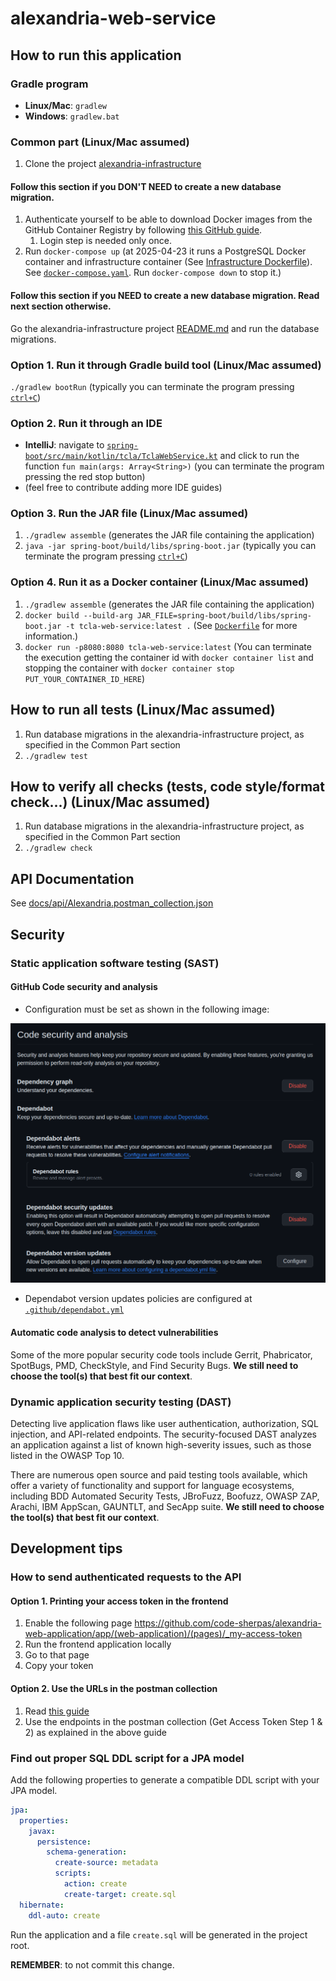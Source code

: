 # alexandria-web-service

## How to run this application

### Gradle program

- **Linux/Mac**: `gradlew`
- **Windows**: `gradlew.bat`

### Common part (Linux/Mac assumed)

1. Clone the project [alexandria-infrastructure](https://github.com/code-sherpas/alexandria-infrastructure)

#### Follow this section if you DON'T NEED to create a new database migration.

1. Authenticate yourself to be able to download Docker images from the GitHub Container Registry by following [this GitHub guide](https://docs.github.com/en/packages/working-with-a-github-packages-registry/working-with-the-container-registry#authenticating-with-a-personal-access-token-classic).
   1. Login step is needed only once. 
2. Run `docker-compose up` (at 2025-04-23 it runs a PostgreSQL Docker container and infrastructure container (See [Infrastructure Dockerfile](https://github.com/code-sherpas/alexandria-infrastructure/blob/main/Dockerfile)). See [`docker-compose.yaml`](docker-compose.yaml). Run `docker-compose down` to stop it.)

#### Follow this section if you NEED to create a new database migration. Read next section otherwise.

Go the alexandria-infrastructure project [README.md](https://github.com/code-sherpas/alexandria-infrastructure/blob/main/README.md) and run the database migrations.

### Option 1. Run it through Gradle build tool (Linux/Mac assumed)

`./gradlew bootRun` (typically you can terminate the program pressing [`ctrl+C`](https://en.wikipedia.org/wiki/Control-C))

### Option 2. Run it through an IDE

- **IntelliJ**: navigate to [`spring-boot/src/main/kotlin/tcla/TclaWebService.kt`](spring-boot/src/main/kotlin/tcla/TclaWebService.kt) and click to run the function `fun main(args: Array<String>)` (you can terminate the program pressing the red stop button)
- (feel free to contribute adding more IDE guides)

### Option 3. Run the JAR file (Linux/Mac assumed)

1. `./gradlew assemble` (generates the JAR file containing the application)
2. `java -jar spring-boot/build/libs/spring-boot.jar` (typically you can terminate the program pressing [`ctrl+C`](https://en.wikipedia.org/wiki/Control-C))

### Option 4. Run it as a Docker container (Linux/Mac assumed)

1. `./gradlew assemble` (generates the JAR file containing the application)
2. `docker build --build-arg JAR_FILE=spring-boot/build/libs/spring-boot.jar -t tcla-web-service:latest .` (See [`Dockerfile`](Dockerfile) for more information.)
3. `docker run -p8080:8080 tcla-web-service:latest` (You can terminate the execution getting the container id with `docker container list` and stopping the container with `docker container stop PUT_YOUR_CONTAINER_ID_HERE`)

## How to run all tests (Linux/Mac assumed)

1. Run database migrations in the alexandria-infrastructure project, as specified in the Common Part section 
2. `./gradlew test`

## How to verify all checks (tests, code style/format check...) (Linux/Mac assumed)

1. Run database migrations in the alexandria-infrastructure project, as specified in the Common Part section
2. `./gradlew check`

## API Documentation

See [docs/api/Alexandria.postman_collection.json](docs/api/Alexandria.postman_collection.json)

## Security

### Static application software testing (SAST)

#### GitHub Code security and analysis

- Configuration must be set as shown in the following image:

[<img src="docs/security/github-security-config.png">](docs/security/github-security-config.png)

- Dependabot version updates policies are configured at [`.github/dependabot.yml`](.github/dependabot.yml)

#### Automatic code analysis to detect vulnerabilities

Some of the more popular security code tools include Gerrit, Phabricator, SpotBugs, PMD, CheckStyle, and Find Security Bugs. **We still need to choose the tool(s) that best fit our context**.

### Dynamic application security testing (DAST)

Detecting live application flaws like user authentication, authorization, SQL injection, and API-related endpoints. The security-focused DAST analyzes an application against a list of known high-severity issues, such as those listed in the OWASP Top 10.

There are numerous open source and paid testing tools available, which offer a variety of functionality and support for language ecosystems, including BDD Automated Security Tests, JBroFuzz, Boofuzz, OWASP ZAP, Arachi, IBM AppScan, GAUNTLT, and SecApp suite.
**We still need to choose the tool(s) that best fit our context**.

## Development tips

### How to send authenticated requests to the API

#### Option 1. Printing your access token in the frontend

1. Enable the following page https://github.com/code-sherpas/alexandria-web-application/app/(web-application)/(pages)/_my-access-token
2. Run the frontend application locally
3. Go to that page
4. Copy your token

#### Option 2. Use the URLs in the postman collection

1. Read [this guide](https://auth0.com/docs/get-started/authentication-and-authorization-flow/authorization-code-flow-with-pkce/call-your-api-using-the-authorization-code-flow-with-pkce)
2. Use the endpoints in the postman collection (Get Access Token Step 1 & 2) as explained in the above guide

### Find out proper SQL DDL script for a JPA model

Add the following properties to generate a compatible DDL script with your JPA model.

```yaml
jpa:
  properties:
    javax:
      persistence:
        schema-generation:
          create-source: metadata
          scripts:
            action: create
            create-target: create.sql
  hibernate:
    ddl-auto: create
```

Run the application and a file `create.sql` will be generated in the project root. 

**REMEMBER**: to not commit this change.
